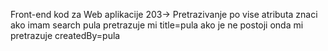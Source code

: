 Front-end kod za Web aplikacije
203->
Pretrazivanje po vise atributa znaci ako imam search pula pretrazuje mi title=pula ako je ne postoji onda mi pretrazuje createdBy=pula
